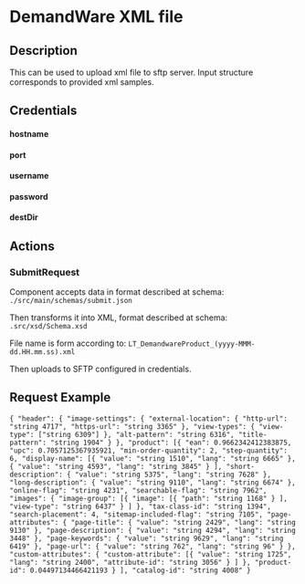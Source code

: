 # DemandWare XML file
## Description
This can be used to upload xml file to sftp server.
Input structure corresponds to provided xml samples. 
## Credentials
#### hostname
#### port
#### username
#### password
#### destDir
## Actions
### SubmitRequest
Component accepts data in format described at schema:
`./src/main/schemas/submit.json` 

Then transforms it into XML, format described at schema:
`.src/xsd/Schema.xsd`

File name is form according to:
`LT_DemandwareProduct_(yyyy-MMM-dd.HH.mm.ss).xml`

Then uploads to SFTP configured in credentials.

## Request Example

`{
 	"header": {
 		"image-settings": {
 			"external-location": {
 				"http-url": "string 4717",
 				"https-url": "string 3365"
 			},
 			"view-types": {
 				"view-type": ["string 6309"]
 			},
 			"alt-pattern": "string 6316",
 			"title-pattern": "string 1904"
 		}
 	},
 	"product": [{
 			"ean": 0.9662342412383875,
 			"upc": 0.7057125367935921,
 			"min-order-quantity": 2,
 			"step-quantity": 6,
 			"display-name": [{
 					"value": "string 1510",
 					"lang": "string 6665"
 				}, {
 					"value": "string 4593",
 					"lang": "string 3845"
 				}
 			],
 			"short-description": {
 				"value": "string 5375",
 				"lang": "string 7628"
 			},
 			"long-description": {
 				"value": "string 9110",
 				"lang": "string 6674"
 			},
 			"online-flag": "string 4231",
 			"searchable-flag": "string 7962",
 			"images": {
 				"image-group": [{
 						"image": [{
 								"path": "string 1168"
 							}
 						],
 						"view-type": "string 6437"
 					}
 				]
 			},
 			"tax-class-id": "string 1394",
 			"search-placement": 4,
 			"sitemap-included-flag": "string 7105",
 			"page-attributes": {
 				"page-title": {
 					"value": "string 2429",
 					"lang": "string 9130"
 				},
 				"page-description": {
 					"value": "string 4294",
 					"lang": "string 3448"
 				},
 				"page-keywords": {
 					"value": "string 9629",
 					"lang": "string 6419"
 				},
 				"page-url": {
 					"value": "string 762",
 					"lang": "string 96"
 				}
 			},
 			"custom-attributes": {
 				"custom-attribute": [{
 						"value": "string 1725",
 						"lang": "string 2400",
 						"attribute-id": "string 3056"
 					}
 				]
 			},
 			"product-id": 0.04497134466421193
 		}
 	],
 	"catalog-id": "string 4008"
 }
`